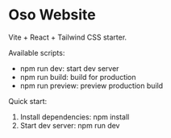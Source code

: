 # Oso Website

Vite + React + Tailwind CSS starter.

Available scripts:

- npm run dev: start dev server
- npm run build: build for production
- npm run preview: preview production build

Quick start:

1. Install dependencies: npm install
2. Start dev server: npm run dev
